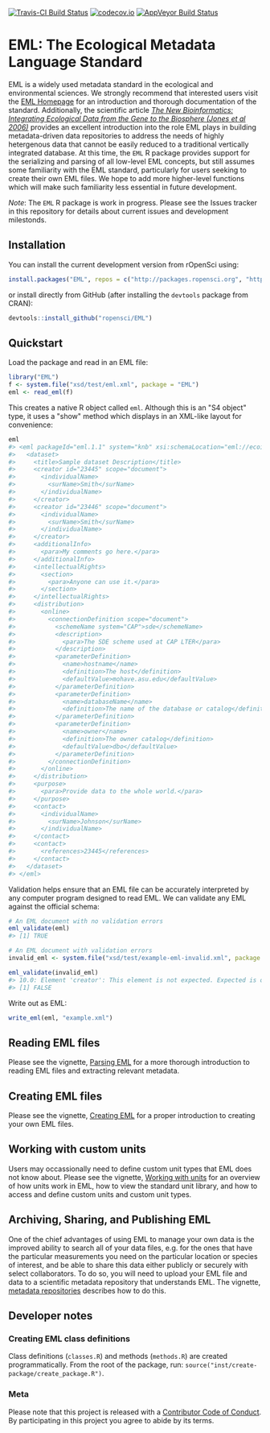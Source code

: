<!-- README.md is generated from README.Rmd. Please edit that file -->
[![Travis-CI Build Status](https://travis-ci.org/ropensci/EML.svg?branch=master)](https://travis-ci.org/ropensci/EML) [![codecov.io](https://codecov.io/github/ropensci/EML/coverage.svg?branch=master)](https://codecov.io/github/ropensci/EML?branch=master) [![AppVeyor Build Status](https://ci.appveyor.com/api/projects/status/github/ropensci/EML?branch=master&svg=true)](https://ci.appveyor.com/project/ropensci/EML)

EML: The Ecological Metadata Language Standard
==============================================

EML is a widely used metadata standard in the ecological and environmental sciences. We strongly recommend that interested users visit the [EML Homepage](https://knb.ecoinformatics.org/#external//emlparser/docs/index.html) for an introduction and thorough documentation of the standard. Additionally, the scientific article *[The New Bioinformatics: Integrating Ecological Data from the Gene to the Biosphere (Jones et al 2006)](http://doi.org/10.1146/annurev.ecolsys.37.091305.110031)* provides an excellent introduction into the role EML plays in building metadata-driven data repositories to address the needs of highly hetergenous data that cannot be easily reduced to a traditional vertically integrated database. At this time, the `EML` R package provides support for the serializing and parsing of all low-level EML concepts, but still assumes some familiarity with the EML standard, particularly for users seeking to create their own EML files. We hope to add more higher-level functions which will make such familiarity less essential in future development.

*Note*: The `EML` R package is work in progress. Please see the Issues tracker in this repository for details about current issues and development milestonds.

Installation
------------

You can install the current development version from rOpenSci using:

``` r
install.packages("EML", repos = c("http://packages.ropensci.org", "https://cran.rstudio.com"))
```

or install directly from GitHub (after installing the `devtools` package from CRAN):

``` r
devtools::install_github("ropensci/EML")
```

Quickstart
----------

Load the package and read in an EML file:

``` r
library("EML")
f <- system.file("xsd/test/eml.xml", package = "EML")
eml <- read_eml(f)
```

This creates a native R object called `eml`. Although this is an "S4 object" type, it uses a "show" method which displays in an XML-like layout for convenience:

``` r
eml
#> <eml packageId="eml.1.1" system="knb" xsi:schemaLocation="eml://ecoinformatics.org/eml-2.1.1 eml.xsd">
#>   <dataset>
#>     <title>Sample dataset Description</title>
#>     <creator id="23445" scope="document">
#>       <individualName>
#>         <surName>Smith</surName>
#>       </individualName>
#>     </creator>
#>     <creator id="23446" scope="document">
#>       <individualName>
#>         <surName>Smith</surName>
#>       </individualName>
#>     </creator>
#>     <additionalInfo>
#>       <para>My comments go here.</para>
#>     </additionalInfo>
#>     <intellectualRights>
#>       <section>
#>         <para>Anyone can use it.</para>
#>       </section>
#>     </intellectualRights>
#>     <distribution>
#>       <online>
#>         <connectionDefinition scope="document">
#>           <schemeName system="CAP">sde</schemeName>
#>           <description>
#>             <para>The SDE scheme used at CAP LTER</para>
#>           </description>
#>           <parameterDefinition>
#>             <name>hostname</name>
#>             <definition>The host</definition>
#>             <defaultValue>mohave.asu.edu</defaultValue>
#>           </parameterDefinition>
#>           <parameterDefinition>
#>             <name>databaseName</name>
#>             <definition>The name of the database or catalog</definition>
#>           </parameterDefinition>
#>           <parameterDefinition>
#>             <name>owner</name>
#>             <definition>The owner catalog</definition>
#>             <defaultValue>dbo</defaultValue>
#>           </parameterDefinition>
#>         </connectionDefinition>
#>       </online>
#>     </distribution>
#>     <purpose>
#>       <para>Provide data to the whole world.</para>
#>     </purpose>
#>     <contact>
#>       <individualName>
#>         <surName>Johnson</surName>
#>       </individualName>
#>     </contact>
#>     <contact>
#>       <references>23445</references>
#>     </contact>
#>   </dataset>
#> </eml>
```

Validation helps ensure that an EML file can be accurately interpreted by any computer program designed to read EML. We can validate any EML against the official schema:

``` r
# An EML document with no validation errors
eml_validate(eml)
#> [1] TRUE

# An EML document with validation errors
invalid_eml <- system.file("xsd/test/example-eml-invalid.xml", package = "EML")

eml_validate(invalid_eml)
#> 10.0: Element 'creator': This element is not expected. Expected is one of ( references, alternateIdentifier, shortName, title ).
#> [1] FALSE
```

Write out as EML:

``` r
write_eml(eml, "example.xml")
```

Reading EML files
-----------------

Please see the vignette, [Parsing EML](https://github.com/ropensci/EML/blob/master/vignettes/parsing-EML.Rmd) for a more thorough introduction to reading EML files and extracting relevant metadata.

Creating EML files
------------------

Please see the vignette, [Creating EML](https://github.com/ropensci/EML/blob/master/vignettes/creating-EML.Rmd) for a proper introduction to creating your own EML files.

Working with custom units
-------------------------

Users may occassionally need to define custom unit types that EML does not know about. Please see the vignette, [Working with units](https://github.com/ropensci/EML/blob/master/vignettes/working-with-units.Rmd) for an overview of how units work in EML, how to view the standard unit library, and how to access and define custom units and custom unit types.

Archiving, Sharing, and Publishing EML
--------------------------------------

One of the chief advantages of using EML to manage your own data is the improved ability to search all of your data files, e.g. for the ones that have the particular measurements you need on the particular location or species of interest, and be able to share this data either publicly or securely with select collaborators. To do so, you will need to upload your EML file and data to a scientific metadata repository that understands EML. The vignette, [metadata repositories](https://github.com/ropensci/EML/blob/master/vignettes/metadata-repositories.Rmd) describes how to do this.

Developer notes
---------------

### Creating EML class definitions

Class definitions (`classes.R`) and methods (`methods.R`) are created programmatically. From the root of the package, run: `source("inst/create-package/create_package.R")`.

### Meta

Please note that this project is released with a [Contributor Code of Conduct](CONDUCT.md). By participating in this project you agree to abide by its terms.

